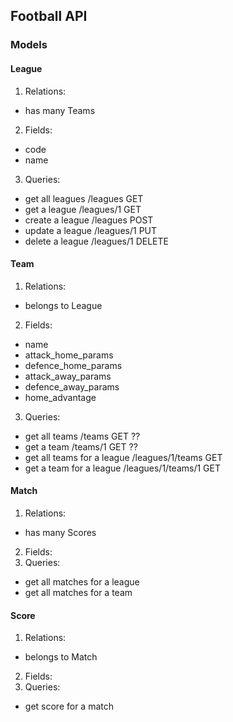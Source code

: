 ## Football API

### Models
#### League 
1. Relations:
- has many Teams
2. Fields:
- code
- name 
3. Queries:
- get all leagues /leagues GET
- get a league /leagues/1 GET
- create a league /leagues POST
- update a league /leagues/1 PUT
- delete a league /leagues/1 DELETE

#### Team 
1. Relations:
- belongs to League
2. Fields:
- name
- attack_home_params
- defence_home_params
- attack_away_params
- defence_away_params 
- home_advantage
3. Queries:
- get all teams /teams GET ??
- get a team /teams/1 GET ??
- get all teams for a league /leagues/1/teams GET
- get a team for a league /leagues/1/teams/1 GET

#### Match 
1. Relations:
- has many Scores
2. Fields:
3. Queries:
- get all matches for a league
- get all matches for a team

#### Score
1. Relations:
- belongs to Match
2. Fields:
3. Queries:
- get score for a match

